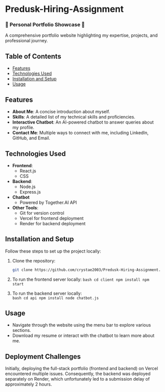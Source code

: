 # Predusk-Hiring-Assignment 
### 🌟 Personal Portfolio Showcase 🌟

A comprehensive portfolio website highlighting my expertise, projects, and professional journey.

## Table of Contents
- [Features](#features)
- [Technologies Used](#technologies-used)
- [Installation and Setup](#installation-and-setup)
- [Usage](#usage)

## Features
- **About Me**: A concise introduction about myself.
- **Skills**: A detailed list of my technical skills and proficiencies.
- **Interactive Chatbot**: An AI-powered chatbot to answer queries about my profile.
- **Contact Me**: Multiple ways to connect with me, including LinkedIn, GitHub, and Email.

## Technologies Used
- **Frontend**:  
    - React.js  
    - CSS   
- **Backend**:  
    - Node.js  
    - Express.js 
- **Chatbot**
    - Powered by Together.AI API
- **Other Tools**:  
    - Git for version control  
    - Vercel for frontend deployment  
    - Render for backend deployment

## Installation and Setup
Follow these steps to set up the project locally:

1. Clone the repository:  
     ```bash
     git clone https://github.com/crystae2003/Predusk-Hiring-Assignment.git

2. To run the frontend server locally:
        ```bash
        cd client
        npm install
        npm start
        ```

3. To run the backend server locally:    
        ```bash
        cd api
        npm install
        node chatbot.js
        ```

## Usage
- Navigate through the website using the menu bar to explore various sections.
- Download my resume or interact with the chatbot to learn more about me.

## Deployment Challenges
Initially, deploying the full-stack portfolio (frontend and backend) on Vercel encountered multiple issues. Consequently, the backend was deployed separately on Render, which unfortunately led to a submission delay of approximately 2 hours.

